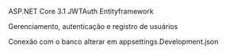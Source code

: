 ASP.NET Core 3.1 
JWTAuth
Entityframework 


Gerenciamento, autenticação e registro de usuários

Conexão com o banco alterar em appsettings.Development.json
  
